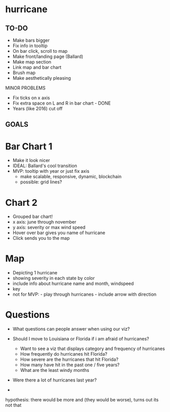 # hurricane

## TO-DO

- Make bars bigger
- Fix info in tooltip 
- On bar click, scroll to map
- Make front/landing page (Ballard)
- Make map section
- Link map and bar chart
- Brush map
- Make aesthetically pleasing


MINOR PROBLEMS
- Fix ticks on x axis
- Fix extra space on L and R in bar chart - DONE 
- Years (like 2016) cut off




## GOALS

# Bar Chart 1
- Make it look nicer
- IDEAL: Ballard's cool transition
- MVP: tooltip with year or just fix axis
    - make scalable, responsive, dynamic, blockchain
    - possible: grid lines?


# Chart 2 
- Grouped bar chart!
- x axis: june through november
- y axis: severity or max wind speed
- Hover over bar gives you name of hurricane
- Click sends you to the map

# Map
- Depicting 1 hurricane
- showing severity in each state by color
- include info about hurricane name and month, windspeed
- key
- not for MVP:
        - play through hurricanes
        - include arrow with direction

# Questions 
- What questions can people answer when using our viz? 
- Should I move to Louisiana or Florida if i am afraid of hurricanes? 
	- Want to see a viz that displays category and frequency of hurricanes
	- How frequently do hurricanes hit Florida? 
	- How severe are the hurricanes that hit Florida? 
	- How many have hit in the past one / five years? 
	- What are the least windy months  
	
- Were there a lot of hurricanes last year?
- 
hypothesis: there would be more and (they would be worse), turns out its not that 











